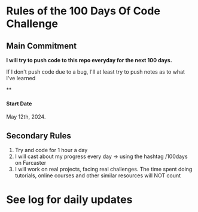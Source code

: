 # Rules of the 100 Days Of Code Challenge

## Main Commitment
**I will try to push code to this repo everyday for the next 100 days.**

If I don't push code due to a bug, I'll at least try to push notes as to what I've learned

**
#### Start Date
May 12th, 2024.

## Secondary Rules
1. Try and code for 1 hour a day
2. I will cast about my progress every day -> using the hashtag /100days on Farcaster
3. I will work on real projects, facing real challenges. The time spent doing tutorials, online courses and other similar resources will NOT count 

# See log for daily updates
